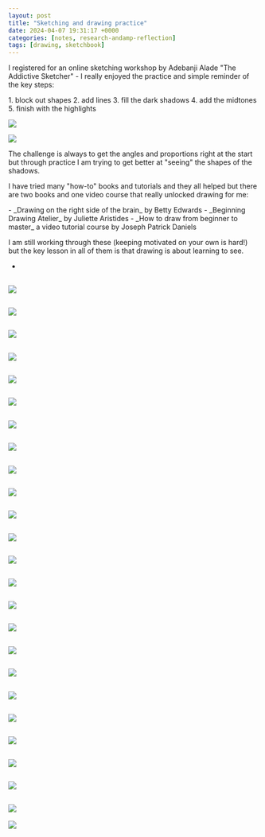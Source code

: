 ```yaml
---
layout: post
title: "Sketching and drawing practice"
date: 2024-04-07 19:31:17 +0000
categories: [notes, research-andamp-reflection]
tags: [drawing, sketchbook]
---
```


I registered for an online sketching workshop by Adebanji Alade "The Addictive Sketcher" - I really enjoyed the practice and simple reminder of the key steps:

<!-- wp:list {"ordered":true} -->
<!-- wp:list-item -->1. block out shapes
<!-- /wp:list-item --><!-- wp:list-item -->2. add lines
<!-- /wp:list-item --><!-- wp:list-item -->3. fill the dark shadows
<!-- /wp:list-item --><!-- wp:list-item -->4. add the midtones
<!-- /wp:list-item --><!-- wp:list-item -->5. finish with the highlights
<!-- /wp:list-item -->
<!-- /wp:list -->
![](/oca-foundation-painting-log/assets/images/img-3961.jpg)

![](/oca-foundation-painting-log/assets/images/img-3960-1.jpg)

The challenge is always to get the angles and proportions right at the start but through practice I am trying to get better at "seeing" the shapes of the shadows.

I have tried many "how-to" books and tutorials and they all helped but there are two books and one video course that really unlocked drawing for me:

<!-- wp:list -->
<!-- wp:list-item -->- _Drawing on the right side of the brain_ by Betty Edwards
<!-- /wp:list-item --><!-- wp:list-item -->- _Beginning Drawing Atelier_ by Juliette Aristides
<!-- /wp:list-item --><!-- wp:list-item -->- _How to draw from beginner to master_ a video tutorial course by Joseph Patrick Daniels 
<!-- /wp:list-item -->
<!-- /wp:list -->

I am still working through these (keeping motivated on your own is hard!) but the key lesson in all of them is that drawing is about learning to see.

<!-- wp:columns -->
<!-- wp:column {"width":"100%"} -->
<!-- wp:jetpack/slideshow {"ids":[592,606,672,598,604,620,674,588,669,671,617,596,594,601,618,600,597,673,595,593,589,605,670,591,602],"sizeSlug":"full"} -->

- 
![](/oca-foundation-painting-log/assets/images/2024-02-11-175001-1.jpg)
- 
![](/oca-foundation-painting-log/assets/images/2024-02-12-213038-1.jpg)
- 
![](/oca-foundation-painting-log/assets/images/img-3147.jpg)
- 
![](/oca-foundation-painting-log/assets/images/d7e4b3f1-2975-436b-a931-cfeeb2dc41df-1.jpg)
- 
![](/oca-foundation-painting-log/assets/images/img-2415.jpg)
- 
![](/oca-foundation-painting-log/assets/images/img-0625.jpg)
- 
![](/oca-foundation-painting-log/assets/images/img-0626.jpg)
- 
![](/oca-foundation-painting-log/assets/images/11d4203e-ece5-4470-b44f-10a168e49ff3-1.jpg)
- 
![](/oca-foundation-painting-log/assets/images/img-0522.jpg)
- 
![](/oca-foundation-painting-log/assets/images/img-9605-1.jpg)
- 
![](/oca-foundation-painting-log/assets/images/img-9574-1.jpg)
- 
![](/oca-foundation-painting-log/assets/images/d3e9a038-09ee-4ae3-b43f-e96d7178e1e2-1.jpg)
- 
![](/oca-foundation-painting-log/assets/images/img-8757-1.jpg)
- 
![](/oca-foundation-painting-log/assets/images/489bf4ca-0f0e-45e0-994e-6e8f6c5349c4-1.jpg)
- 
![](/oca-foundation-painting-log/assets/images/77716e9c-bd69-4e22-bc19-2477e4422e87-1.jpg)
- 
![](/oca-foundation-painting-log/assets/images/img-3167-1.jpg)
- 
![](/oca-foundation-painting-log/assets/images/1115efe4-f367-4d64-b423-e0933480ba3d-1.jpg)
- 
![](/oca-foundation-painting-log/assets/images/img-3972.jpg)
- 
![](/oca-foundation-painting-log/assets/images/17a0ebb4-5810-49fe-987f-7af6bf8a66a7-1.jpg)
- 
![](/oca-foundation-painting-log/assets/images/img-0501-1.jpg)
- 
![](/oca-foundation-painting-log/assets/images/img-1316-1.jpg)
- 
![](/oca-foundation-painting-log/assets/images/img-1263-1.jpg)
- 
![](/oca-foundation-painting-log/assets/images/img-0055-1-1.jpg)
- 
![](/oca-foundation-painting-log/assets/images/img-1027-1.jpg)
- 
![](/oca-foundation-painting-log/assets/images/d42e578d-3e48-441b-b6b6-fbee3f7b1bd3-425dcbc8-e3dd-4ce9-ae69-e41b4ccb8c69-1.jpg)

<!-- /wp:jetpack/slideshow -->
<!-- /wp:column -->
<!-- /wp:columns -->